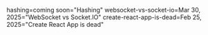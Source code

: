 hashing=coming soon="Hashing"
websocket-vs-socket-io=Mar 30, 2025="WebSocket vs Socket.IO"
create-react-app-is-dead=Feb 25, 2025="Create React App is dead"
